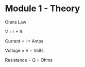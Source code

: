 # Module 1 - Theory

Ohms Law

V = I * R

Current = I = Amps

Voltage = V = Volts

Resistance = Ω = Ohms


